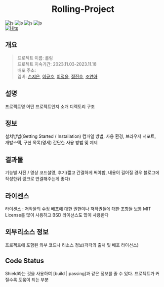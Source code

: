<div align="center">
<h1>Rolling-Project </h1>
</div>


![js](https://img.shields.io/badge/JavaScript-F7DF1E?style=flat&logo=JavaScript&logoColor=white)
![js](https://img.shields.io/badge/React-61DAFB?style=flat&logo=React&logoColor=white)
![js](https://img.shields.io/badge/HTML-E34F26?style=flat&logo=HTML5&logoColor=white)
![js](https://img.shields.io/badge/CSS-1572B6?style=flat&logo=CSS3&logoColor=white)<br>
[![Hits](https://hits.seeyoufarm.com/api/count/incr/badge.svg?url=https%3A%2F%2Fgithub.com%2FProject-TeamSix%2FRolling-Project&count_bg=%2379C83D&title_bg=%23555555&icon=&icon_color=%23E7E7E7&title=hits&edge_flat=false)](https://hits.seeyoufarm.com)


## 개요
>프로젝트 이름: 롤링<br>
프로젝트 지속기간: 2023.11.03-2023.11.18<br>
배포 주소: <br>
멤버: [손지은](https://github.com/wise-Ag), [이규호](https://github.com/leegyuho-programer), [이정윤](https://github.com/lsc58461), [정진호](https://github.com/ayden94), [조연아](https://github.com/yunajoe)

>

## 설명
프로젝트명
어떤 프로젝트인지 소개
디렉토리 구조

## 정보
설치방법(Getting Started / Installation)
컴파일 방법, 사용 환경, 브라우저 서포트, 개발스택, 구현 목록(명세)
간단한 사용 방법 및 예제

## 결과물
기능별 사진 / 영상
코드설명, 후기(짧고 간결하게 써야함, 내용이 길어질 경우 블로그에 작성한뒤 링크로 연결해주는게 좋다)

## 라이센스
라이센스 : 저작물의 수정 배포에 대한 권한이나 저작권들에 대한 조항들
보통 MIT License를 많이 사용하고 BSD 라이선스도 많이 사용한다

## 외부리소스 정보
프로젝트에 포함된 외부 코드나 리소스 정보(각각의 출처 및 배포 라이선스)

## Code Status
Shield라는 것을 사용하여 [build | passing]과 같은 정보를 줄 수 있다.
프로젝트가 커질수록 도움이 되는 부분

